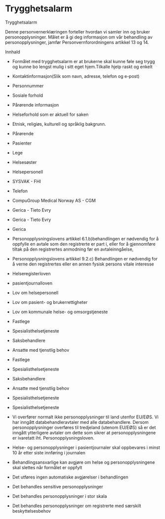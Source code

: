 # Trygghetsalarm

Trygghetsalarm

  

Denne personvernerklæringen forteller hvordan vi samler inn og bruker personopplysninger. Målet er å gi deg informasjon om vår behandling av personopplysninger, jamfør Personvernforordningens artikkel 13 og 14.

  

Innhald

*   Formålet med trygghetsalarm er at brukerne skal kunne føle seg trygg og kunne bo lengst mulig i sitt eget hjem.Tilkalle hjelp raskt og enkelt  
    
*   Kontaktinformasjon(Slik som navn, adresse, telefon og e-post)  
    
*   Personnummer  
    
*   Sosiale forhold  
    
*   Pårørende informasjon  
    
*   Helseforhold som er aktuell for saken  
    
*   Etnisk, religiøs, kulturell og språklig bakgrunn.  
    
*   Pårørende  
    
*   Pasienter  
    
*   Lege  
    
*   Helsesøster  
    
*   Helsepersonell  
    
*   SYSVAK - FHI  
    
*   Telefon  
    
*   CompuGroup Medical Norway AS - CGM  
    
*   Gerica - Tieto Evry  
    
*   Gerica - Tieto Evry  
    
*   Gerica  
    
*   Personopplysningslovens artikkel 6.1.b)behandlingen er nødvendig for å oppfylle en avtale som den registrerte er part i, eller for å gjennomføre tiltak på den registrertes anmodning før en avtaleinngåelse,  
    
*   Personopplysningslovens artikkel 9.2.c) Behandlingen er nødvendig for å verne den registrertes eller en annen fysisk persons vitale interesse  
    
*   Helseregisterloven  
    
*   pasientjournalloven  
    
*   Lov om helsepersonell  
    
*   Lov om pasient- og brukerrettigheter  
    
*   Lov om kommunale helse- og omsorgstjeneste  
    
*   Fastlege  
    
*   Spesialisthelsetjeneste  
    
*   Saksbehandlere  
    
*   Ansatte med tjenstlig behov  
    
*   Fastlege  
    
*   Spesialisthelsetjeneste  
    
*   Saksbehandlere  
    
*   Ansatte med tjenstlig behov  
    
*   Spesialisthelsetjeneste  
    
*   Spesialisthelsetjeneste  
    
*   Vi overfører normalt ikke personopplysninger til land utenfor EU/EØS. Vi har inngått databehandleravtaler med alle databehandlere. Dersom personopplysninger overføres til tredjeland (utenom EU/EØS) så er det inngått ytterligere avtaler om dette som sikrer at personopplysningene er ivaretatt iht. Personopplysningsloven.  
    
*   Helse- og personopplysninger i pasientjournaler skal oppbevares i minst 10 år etter siste innføring i journalen  
    
*   Behandlingsansvarlige kan avgjøre om helse og personopplysningene skal slettes når formålet er oppfylt  
    
*   Det utføres ingen automatiske avgjørelser i behandlingen  
    
*   Det behandles sensitive personopplysninger  
    
*   Det behandles personopplysninger i stor skala  
    
*   Det behandles personopplysninger om registrerte med særskilt beskyttelsesbehov